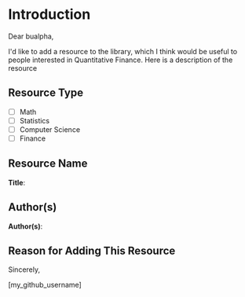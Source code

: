 # Introduction

Dear bualpha,

I'd like to add a resource to the library, which I think would be useful to people interested in Quantitative Finance. Here is a description of the resource

## Resource Type

  - [ ] Math
  - [ ] Statistics
  - [ ] Computer Science
  - [ ] Finance

## Resource Name

**Title**: 

## Author(s)

**Author(s)**:

## Reason for Adding This Resource



Sincerely,

[my_github_username]